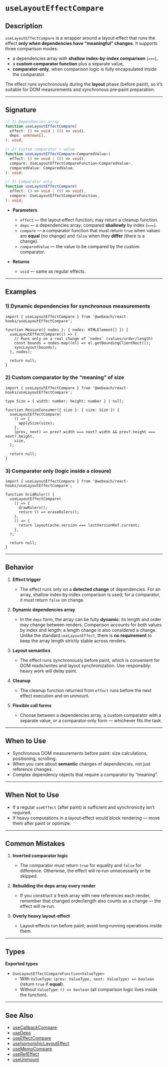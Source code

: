 # `useLayoutEffectCompare`

## Description

`useLayoutEffectCompare` is a wrapper around a layout‑effect that runs the effect **only when dependencies have “meaningful” changes**. It supports three comparison modes:

- a dependencies array with **shallow index‑by‑index comparison** (`===`),
- a **custom comparator function** plus a separate value,
- **comparator‑only**, when comparison logic is fully encapsulated inside the comparator.

The effect runs synchronously during the **layout** phase (before paint), so it’s suitable for DOM measurements and synchronous pre‑paint preparation.

---

## Signature

```ts
// 1) Dependencies array
function useLayoutEffectCompare(
  effect: () => void | (() => void),
  deps: unknown[],
): void;

// 2) Custom comparator + value
function useLayoutEffectCompare<ComparedValue>(
  effect: () => void | (() => void),
  compare: UseLayoutEffectCompareFunction<ComparedValue>,
  comparedValue: ComparedValue,
): void;

// 3) Comparator only
function useLayoutEffectCompare(
  effect: () => void | (() => void),
  compare: UseLayoutEffectCompareFunction,
): void;
```

- **Parameters**
   - `effect` — the layout‑effect function; may return a cleanup function.
   - `deps` — a dependencies array; compared **shallowly** by index (`===`).
   - `compare` — a comparator function that must return `true` when values are **equal** (no change) and `false` when they **differ** (there is a change).
   - `comparedValue` — the value to be compared by the custom comparator.

- **Returns**
   - `void` — same as regular effects.

---

## Examples

### 1) Dynamic dependencies for synchronous measurements

```tsx
import { useLayoutEffectCompare } from '@webeach/react-hooks/useLayoutEffectCompare';

function Measure({ nodes }: { nodes: HTMLElement[] }) {
  useLayoutEffectCompare(() => {
    // Runs only on a real change of `nodes` (values/order/length)
    const bounds = nodes.map((el) => el.getBoundingClientRect());
    syncLayout(bounds);
  }, nodes);

  return null;
}
```

### 2) Custom comparator by the “meaning” of size

```tsx
import { useLayoutEffectCompare } from '@webeach/react-hooks/useLayoutEffectCompare';

type Size = { width: number; height: number } | null;

function ResizeConsumer({ size }: { size: Size }) {
  useLayoutEffectCompare(
    () => {
      applySize(size);
    },
    (prev, next) => prev?.width === next?.width && prev?.height === next?.height,
    size,
  );

  return null;
}
```

### 3) Comparator only (logic inside a closure)

```tsx
import { useLayoutEffectCompare } from '@webeach/react-hooks/useLayoutEffectCompare';

function GridRuler() {
  useLayoutEffectCompare(
    () => {
      drawRulers();
      return () => eraseRulers();
    },
    () => {
      return layoutCache.version === lastVersionRef.current;
    },
  );

  return null;
}
```

---

## Behavior

1. **Effect trigger**
   - The effect runs only on a **detected change** of dependencies. For an array, shallow index‑by‑index comparison is used; for a comparator, it must return `false` on change.

2. **Dynamic dependencies array**
   - In the `deps` form, the array can be fully **dynamic**: its length and order may change between renders. Comparison accounts for both values by index and length; a length change is also considered a change. Unlike the standard `useLayoutEffect`, there is **no requirement** to keep the array length strictly stable across renders.

3. **Layout semantics**
   - The effect runs synchronously before paint, which is convenient for DOM reads/writes and layout synchronization. Use responsibly: heavy work will delay paint.

4. **Cleanup**
   - The cleanup function returned from `effect` runs before the next effect execution and on unmount.

5. **Flexible call forms**
   - Choose between a dependencies array, a custom comparator with a separate value, or a comparator‑only form — whichever fits the task.

---

## When to Use

- Synchronous DOM measurements before paint: size calculations, positioning, scrolling.
- When you care about **semantic** changes of dependencies, not just reference changes.
- Complex dependency objects that require a comparator by “meaning”.

---

## When **Not** to Use

- If a regular `useEffect` (after paint) is sufficient and synchronicity isn’t required.
- If heavy computations in a layout‑effect would block rendering — move them after paint or optimize.

---

## Common Mistakes

1. **Inverted comparator logic**
   - The comparator must return `true` for equality and `false` for difference. Otherwise, the effect will re‑run unnecessarily or be skipped.

2. **Rebuilding the deps array every render**
   - If you construct a fresh array with new references each render, remember that changed order/length also counts as a change — the effect will re‑run.

3. **Overly heavy layout‑effect**
   - Layout‑effects run before paint; avoid long‑running operations inside them.

---

## Types

**Exported types**

- `UseLayoutEffectCompareFunction<ValueType>`
   - With `ValueType`: `(prev: ValueType, next: ValueType) => boolean` (return `true` if **equal**).
   - Without `ValueType`: `() => boolean` (all comparison logic lives inside the function).

---

## See Also

- [useCallbackCompare](useCallbackCompare.md)
- [useDeps](useDeps.md)
- [useEffectCompare](useEffectCompare.md)
- [useIsomorphicLayoutEffect](useIsomorphicLayoutEffect.md)
- [useMemoCompare](useMemoCompare.md)
- [useRefEffect](useRefEffect.md)
- [useUnmount](useUnmount.md)
